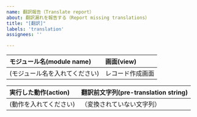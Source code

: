 ```yaml
---
name: 翻訳報告（Translate report）
about: 翻訳漏れを報告する（Report missing translations）
title: "[翻訳]"
labels: 'translation'
assignees: ''

---
```


|      モジュール名(module name)      |      画面(view)      |
|:----------------------------------|:--------------------|
|(モジュール名を入れてください)          |    レコード作成画面    |


|  実行した動作(action)  |  翻訳前文字列(pre-translation string)  |
|:---------------------|:-------------------------------------|
| (動作を入れてください)  |          （変換されていない文字列）       |
<!-- 複数ある場合は行をコピーして追加してください -->